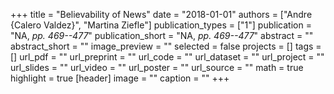 +++
title = "Believability of News"
date = "2018-01-01"
authors = ["Andre {Calero Valdez}", "Martina Ziefle"]
publication_types = ["1"]
publication = "NA, _pp. 469--477_"
publication_short = "NA, _pp. 469--477_"
abstract = ""
abstract_short = ""
image_preview = ""
selected = false
projects = []
tags = []
url_pdf = ""
url_preprint = ""
url_code = ""
url_dataset = ""
url_project = ""
url_slides = ""
url_video = ""
url_poster = ""
url_source = ""
math = true
highlight = true
[header]
image = ""
caption = ""
+++
